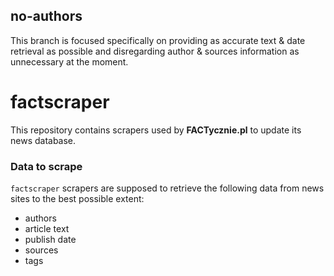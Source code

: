 ## no-authors
This branch is focused specifically on providing as accurate text & date retrieval as
possible and disregarding author & sources information as unnecessary at the moment.

# factscraper
This repository contains scrapers used by **FACTycznie.pl** to update its news database.

### Data to scrape
`factscraper` scrapers are supposed to retrieve the following data from news sites to the best possible extent:
* authors
* article text
* publish date
* sources
* tags
